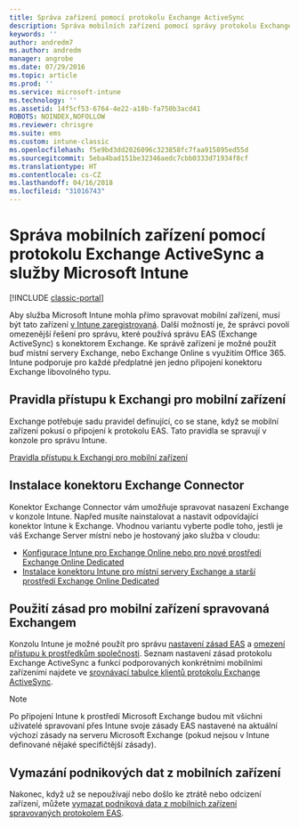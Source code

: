 ```yaml
---
title: Správa zařízení pomocí protokolu Exchange ActiveSync
description: Správa mobilních zařízení pomocí správy protokolu Exchange ActiveSync (EAS) pomocí konektoru Exchange
keywords: ''
author: andredm7
ms.author: andredm
manager: angrobe
ms.date: 07/29/2016
ms.topic: article
ms.prod: ''
ms.service: microsoft-intune
ms.technology: ''
ms.assetid: 14f5cf53-6764-4e22-a18b-fa750b3acd41
ROBOTS: NOINDEX,NOFOLLOW
ms.reviewer: chrisgre
ms.suite: ems
ms.custom: intune-classic
ms.openlocfilehash: f5e9bd3dd2026096c323858fc7faa915895ed55d
ms.sourcegitcommit: 5eba4bad151be32346aedc7cbb0333d71934f8cf
ms.translationtype: HT
ms.contentlocale: cs-CZ
ms.lasthandoff: 04/16/2018
ms.locfileid: "31016743"
---
```

# <a name="exchange-activesync-mobile-device-management-with-microsoft-intune"></a>Správa mobilních zařízení pomocí protokolu Exchange ActiveSync a služby Microsoft Intune

[!INCLUDE [classic-portal](../includes/classic-portal.md)]

Aby služba Microsoft Intune mohla přímo spravovat mobilní zařízení, musí být tato zařízení [v Intune zaregistrovaná](prerequisites-for-enrollment.md). Další možností je, že správci povolí omezenější řešení pro správu, které používá správu EAS (Exchange ActiveSync) s konektorem Exchange. Ke správě zařízení je možné použít buď místní servery Exchange, nebo Exchange Online s využitím Office 365. Intune podporuje pro každé předplatné jen jedno připojení konektoru Exchange libovolného typu.

## <a name="exchange-access-rules-for-mobile-devices"></a>Pravidla přístupu k Exchangi pro mobilní zařízení ##

Exchange potřebuje sadu pravidel definující, co se stane, když se mobilní zařízení pokusí o připojení k protokolu EAS. Tato pravidla se spravují v konzole pro správu Intune.

[Pravidla přístupu k Exchangi pro mobilní zařízení](exchange-access-rules-for-mobile-devices.md)

## <a name="install-the-exchange-connector"></a>Instalace konektoru Exchange Connector
Konektor Exchange Connector vám umožňuje spravovat nasazení Exchange v konzole Intune. Napřed musíte nainstalovat a nastavit odpovídající konektor Intune k Exchange. Vhodnou variantu vyberte podle toho, jestli je váš Exchange Server místní nebo je hostovaný jako služba v cloudu:

-   [Konfigurace Intune pro Exchange Online nebo pro nové prostředí Exchange Online Dedicated](intune-service-to-service-exchange-connector.md)
-   [Instalace konektoru Intune pro místní servery Exchange a starší prostředí Exchange Online Dedicated](intune-on-premises-exchange-connector.md)


## <a name="apply-policy-for-exchange-managed-mobile-devices"></a>Použití zásad pro mobilní zařízení spravovaná Exchangem
Konzolu Intune je možné použít pro správu [nastavení zásad EAS](exchange-activesync-policy-settings-in-microsoft-intune.md) a [omezení přístupu k prostředkům společnosti](restrict-access-to-email-and-o365-services-with-microsoft-intune.md). Seznam nastavení zásad protokolu Exchange ActiveSync a funkcí podporovaných konkrétními mobilními zařízeními najdete ve [srovnávací tabulce klientů protokolu Exchange ActiveSync](http://go.microsoft.com/fwlink/?LinkId=247270).

> [!NOTE]
> Po připojení Intune k prostředí Microsoft Exchange budou mít všichni uživatelé spravovaní přes Intune svoje zásady EAS nastavené na aktuální výchozí zásady na serveru Microsoft Exchange (pokud nejsou v Intune definované nějaké specifičtější zásady).

## <a name="wipe-company-data-from-mobile-devices"></a>Vymazání podnikových dat z mobilních zařízení
Nakonec, když už se nepoužívají nebo došlo ke ztrátě nebo odcizení zařízení, můžete [vymazat podniková data z mobilních zařízení spravovaných protokolem EAS](wipe-for-exchange-managed-mobile-devices.md).
